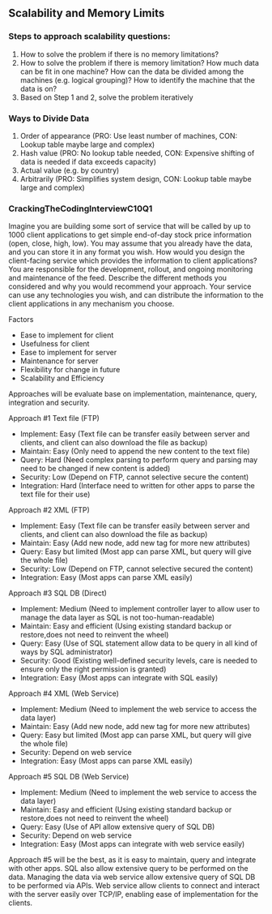 ## Scalability and Memory Limits


### Steps to approach scalability questions:
1. How to solve the problem if there is no memory limitations?
2. How to solve the problem if there is memory limitation? 
   How much data can be fit in one machine?
   How can the data be divided among the machines (e.g. logical grouping)?
   How to identify the machine that the data is on? 
3. Based on Step 1 and 2, solve the problem iteratively


### Ways to Divide Data
1. Order of appearance (PRO: Use least number of machines, CON: Lookup table maybe large and complex)
2. Hash value (PRO: No lookup table needed, CON: Expensive shifting of data is needed if data exceeds capacity) 
3. Actual value (e.g. by country)
4. Arbitrarily (PRO: Simplifies system design, CON: Lookup table maybe large and complex)


### CrackingTheCodingInterviewC10Q1

Imagine you are building some sort of service that will be called by up to 1000
client applications to get simple end-of-day stock price information (open,
close, high, low). You may assume that you already have the data, and you can
store it in any format you wish. How would you design the client-facing service
which provides the information to client applications? You are responsible
for the development, rollout, and ongoing monitoring and maintenance of
the feed. Describe the different methods you considered and why you would
recommend your approach. Your service can use any technologies you wish,
and can distribute the information to the client applications in any mechanism
you choose.

Factors
* Ease to implement for client
* Usefulness for client
* Ease to implement for server
* Maintenance for server
* Flexibility for change in future
* Scalability and Efficiency

Approaches will be evaluate base on implementation, maintenance, query, integration and security.

Approach #1
Text file (FTP)
* Implement: Easy (Text file can be transfer easily between server and clients, and client can also download the file as backup)
* Maintain: Easy (Only need to append the new content to the text file)
* Query: Hard (Need complex parsing to perform query and parsing may need to be changed if new content is added) 
* Security: Low (Depend on FTP, cannot selective secure the content)
* Integration: Hard (Interface need to written for other apps to parse the text file for their use)

Approach #2
XML (FTP)
* Implement: Easy (Text file can be transfer easily between server and clients, and client can also download the file as backup)
* Maintain: Easy (Add new node, add new tag for more new attributes)
* Query: Easy but limited (Most app can parse XML, but query will give the whole file)
* Security: Low (Depend on FTP, cannot selective secured the content)
* Integration: Easy (Most apps can parse XML easily)

Approach #3
SQL DB (Direct)
* Implement: Medium (Need to implement controller layer to allow user to manage the data layer as SQL is not too-human-readable)
* Maintain: Easy and efficient (Using existing standard backup or restore,does not need to reinvent the wheel)
* Query: Easy (Use of SQL statement allow data to be query in all kind of ways by SQL administrator)
* Security: Good (Existing well-defined security levels, care is needed to ensure only the right permission is granted)  
* Integration: Easy (Most apps can integrate with SQL easily)

Approach #4
XML (Web Service)
* Implement: Medium (Need to implement the web service to access the data layer)
* Maintain: Easy (Add new node, add new tag for more new attributes)
* Query: Easy but limited (Most app can parse XML, but query will give the whole file)
* Security: Depend on web service
* Integration: Easy (Most apps can parse XML easily)

Approach #5
SQL DB (Web Service)
* Implement: Medium (Need to implement the web service to access the data layer)
* Maintain: Easy and efficient (Using existing standard backup or restore,does not need to reinvent the wheel)
* Query: Easy (Use of API allow extensive query of SQL DB)
* Security: Depend on web service
* Integration: Easy (Most apps can integrate with web service easily)

Approach #5 will be the best, as it is easy to maintain, query and integrate with other apps. 
SQL also allow extensive query to be performed on the data. Managing the data via web service 
allow extensive query of SQL DB to be performed via APIs. Web service allow clients to connect 
and interact with the server easily over TCP/IP, enabling ease of implementation for the clients.   



